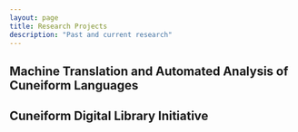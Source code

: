```yaml
---
layout: page
title: Research Projects
description: "Past and current research"
---
```


## Machine Translation and Automated Analysis of Cuneiform Languages

## Cuneiform Digital Library Initiative

## 
